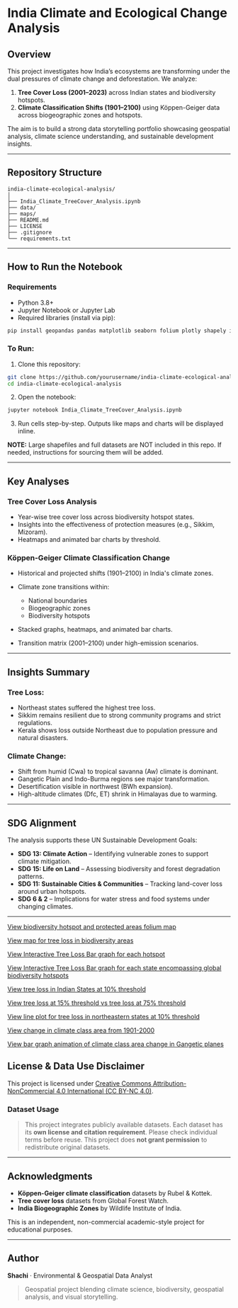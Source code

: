 # India Climate and Ecological Change Analysis 

## Overview

This project investigates how India’s ecosystems are transforming under the dual pressures of climate change and deforestation. We analyze:

1. **Tree Cover Loss (2001–2023)** across Indian states and biodiversity hotspots.
2. **Climate Classification Shifts (1901–2100)** using Köppen-Geiger data across biogeographic zones and hotspots.

The aim is to build a strong data storytelling portfolio showcasing geospatial analysis, climate science understanding, and sustainable development insights.

---

## Repository Structure

```
india-climate-ecological-analysis/
│
├── India_Climate_TreeCover_Analysis.ipynb   
├── data/                                     
├── maps/                                     
├── README.md                                 
├── LICENSE                                   
├── .gitignore                               
└── requirements.txt             
```

---

## How to Run the Notebook

### Requirements

* Python 3.8+
* Jupyter Notebook or Jupyter Lab
* Required libraries (install via pip):

```bash
pip install geopandas pandas matplotlib seaborn folium plotly shapely ipywidgets
```

### To Run:

1. Clone this repository:

```bash
git clone https://github.com/yourusername/india-climate-ecological-analysis.git
cd india-climate-ecological-analysis
```

2. Open the notebook:

```bash
jupyter notebook India_Climate_TreeCover_Analysis.ipynb
```

3. Run cells step-by-step. Outputs like maps and charts will be displayed inline.

 **NOTE:** Large shapefiles and full datasets are NOT included in this repo. If needed, instructions for sourcing them will be added.

---

## Key Analyses

### Tree Cover Loss Analysis

* Year-wise tree cover loss across biodiversity hotspot states.
* Insights into the effectiveness of protection measures (e.g., Sikkim, Mizoram).
* Heatmaps and animated bar charts by threshold.

###  Köppen-Geiger Climate Classification Change

* Historical and projected shifts (1901–2100) in India's climate zones.
* Climate zone transitions within:

  * National boundaries
  * Biogeographic zones
  * Biodiversity hotspots
* Stacked graphs, heatmaps, and animated bar charts.
* Transition matrix (2001–2100) under high-emission scenarios.

---

## Insights Summary

### Tree Loss:

* Northeast states suffered the highest tree loss.
* Sikkim remains resilient due to strong community programs and strict regulations.
* Kerala shows loss outside Northeast due to population pressure and natural disasters.

### Climate Change:

* Shift from humid (Cwa) to tropical savanna (Aw) climate is dominant.
* Gangetic Plain and Indo-Burma regions see major transformation.
* Desertification visible in northwest (BWh expansion).
* High-altitude climates (Dfc, ET) shrink in Himalayas due to warming.

---

## SDG Alignment

The analysis supports these UN Sustainable Development Goals:

* **SDG 13: Climate Action** – Identifying vulnerable zones to support climate mitigation.
* **SDG 15: Life on Land** – Assessing biodiversity and forest degradation patterns.
* **SDG 11: Sustainable Cities & Communities** – Tracking land-cover loss around urban hotspots.
* **SDG 6 & 2** – Implications for water stress and food systems under changing climates.

---


[View biodiversity hotspot and protected areas folium map](maps/biodiversity_hotspots_protected_areas_in_India.html)

  [View map for tree loss in biodiversity areas](maps/tree_loss_biodiversity_map.html)

  [View Interactive Tree Loss Bar graph for each hotspot](maps/Annual_Tree_Cover_Loss_per_Biodiversity_Hotspots_animation.html)

  [View Interactive Tree Loss Bar graph for each state encompassing global biodiversity hotspots](maps/tree_cover_loss_animation.html)
  
  [View tree loss in Indian States at 10% threshold](maps/compare_tree_loss_10_by_state.png)

  [View tree loss at 15% threshold vs tree loss at 75% threshold](maps/compare_tree_loss_15_75.png)

  [View line plot for tree loss in northeastern states at 10% threshold](maps/line_plot_tree_loss_10_northeast.png)

  [View change in climate class area from 1901-2000](maps/climate_class_area_change_historical_data.png)

  [View bar graph animation of climate class area change in Gangetic planes ](maps/climate_zone_animation.gif)



## License & Data Use Disclaimer

This project is licensed under [Creative Commons Attribution-NonCommercial 4.0 International (CC BY-NC 4.0)](https://creativecommons.org/licenses/by-nc/4.0/).



### Dataset Usage

> This project integrates publicly available datasets. Each dataset has its **own license and citation requirement**. Please check individual terms before reuse. This project does **not grant permission** to redistribute original datasets.

---

## Acknowledgments

* **Köppen-Geiger climate classification** datasets by Rubel & Kottek.
* **Tree cover loss** datasets from Global Forest Watch.
* **India Biogeographic Zones** by Wildlife Institute of India.

This is an independent, non-commercial academic-style project for educational purposes.

---

## Author

**Shachi**  · Environmental & Geospatial Data Analyst

> Geospatial project blending climate science, biodiversity, geospatial analysis, and visual storytelling.
